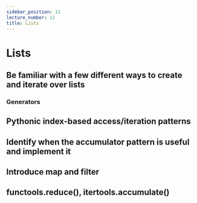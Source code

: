 ```yaml
---
sidebar_position: 11
lecture_number: 11
title: Lists
---
```


# Lists

## Be familiar with a few different ways to create and iterate over lists
### Generators
## Pythonic index-based access/iteration patterns
## Identify when the accumulator pattern is useful and implement it
## Introduce map and filter
## functools.reduce(), itertools.accumulate()
